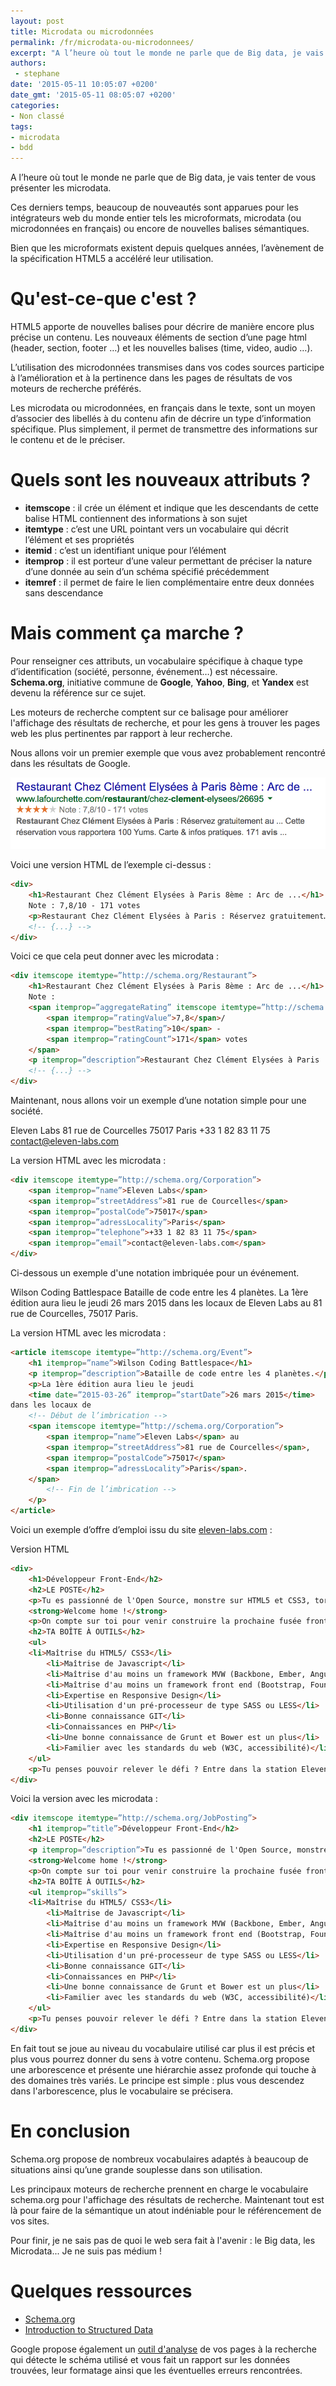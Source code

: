 ```yaml
---
layout: post
title: Microdata ou microdonnées
permalink: /fr/microdata-ou-microdonnees/
excerpt: "A l’heure où tout le monde ne parle que de Big data, je vais tenter de vous présenter les microdata. Ces derniers temps, beaucoup de nouveautés sont apparues pour les intégrateurs web du monde entier tels les microformats, microdata (ou microdonnées en français) ou encore de nouvelles balises sémantiques. Bien que les microformats existent depuis quelques années, l’avènement de la spécification HTML5 a accéléré leur utilisation."
authors:
 - stephane
date: '2015-05-11 10:05:07 +0200'
date_gmt: '2015-05-11 08:05:07 +0200'
categories:
- Non classé
tags:
- microdata
- bdd
---
```


A l’heure où tout le monde ne parle que de Big data, je vais tenter de vous présenter les microdata.

Ces derniers temps, beaucoup de nouveautés sont apparues pour les intégrateurs web du monde entier tels les microformats, microdata (ou microdonnées en français) ou encore de nouvelles balises sémantiques.

Bien que les microformats existent depuis quelques années, l’avènement de la spécification HTML5 a accéléré leur utilisation.

Qu'est-ce-que c'est ?
=====================

HTML5 apporte de nouvelles balises pour décrire de manière encore plus précise un contenu. Les nouveaux éléments de section d’une page html (header, section, footer …) et les nouvelles balises (time, video, audio …).

L’utilisation des microdonnées transmises dans vos codes sources participe à l’amélioration et à la pertinence dans les pages de résultats de vos moteurs de recherche préférés.

Les microdata ou microdonnées, en français dans le texte, sont un moyen d’associer des libellés à du contenu afin de décrire un type d’information spécifique. Plus simplement, il permet de transmettre des informations sur le contenu et de le préciser.

Quels sont les nouveaux attributs ?
===================================

-   **itemscope** : il crée un élément et indique que les descendants de cette balise HTML contiennent des informations à son sujet
-   **itemtype** : c’est une URL pointant vers un vocabulaire qui décrit l’élément et ses propriétés
-   **itemid** : c’est un identifiant unique pour l’élément
-   **itemprop** : il est porteur d’une valeur permettant de préciser la nature d’une donnée au sein d’un schéma spécifié précédemment
-   **itemref** : il permet de faire le lien complémentaire entre deux données sans descendance

Mais comment ça marche ?
========================

Pour renseigner ces attributs, un vocabulaire spécifique à chaque type d’identification (société, personne, événement…) est nécessaire. **Schema.org**, initiative commune de **Google**, **Yahoo**, **Bing**, et **Yandex** est devenu la référence sur ce sujet.

Les moteurs de recherche comptent sur ce balisage pour améliorer l'affichage des résultats de recherche, et pour les gens à trouver les pages web les plus pertinentes par rapport à leur recherche.

Nous allons voir un premier exemple que vous avez probablement rencontré dans les résultats de Google.

![Résultat Google avec microdata](/assets/2015-05-11-microdata-ou-microdonnees/Capture-decran-2015-05-06-a-09.54.20.png)

Voici une version HTML de l’exemple ci-dessus :

```html
<div>
    <h1>Restaurant Chez Clément Elysées à Paris 8ème : Arc de ...</h1>
    Note : 7,8/10 - 171 votes
    <p>Restaurant Chez Clément Elysées à Paris : Réservez gratuitement…</p>
    <!-- {...} -->
</div>
```

Voici ce que cela peut donner avec les microdata :

```html
<div itemscope itemtype=”http://schema.org/Restaurant”>
    <h1>Restaurant Chez Clément Elysées à Paris 8ème : Arc de ...</h1>
    Note :
    <span itemprop=”aggregateRating” itemscope itemtype=”http://schema.org/AggregateRating”>
        <span itemprop=”ratingValue”>7,8</span>/
        <span itemprop=”bestRating”>10</span> -
        <span itemprop=”ratingCount”>171</span> votes
    </span>
    <p itemprop=”description”>Restaurant Chez Clément Elysées à Paris : Réservez gratuitement…</p>
    <!-- {...} -->
</div>
```

Maintenant, nous allons voir un exemple d’une notation simple pour une société.

Eleven Labs
81 rue de Courcelles 75017 Paris
+33 1 82 83 11 75
contact@eleven-labs.com

La version HTML avec les microdata :

```html
<div itemscope itemtype=”http://schema.org/Corporation”>
    <span itemprop=”name”>Eleven Labs</span>
    <span itemprop=”streetAddress”>81 rue de Courcelles</span>
    <span itemprop=”postalCode”>75017</span>
    <span itemprop=”adressLocality”>Paris</span>
    <span itemprop=”telephone”>+33 1 82 83 11 75</span>
    <span itemprop=”email”>contact@eleven-labs.com</span>
</div>
```

Ci-dessous un exemple d'une notation imbriquée pour un événement.

Wilson Coding Battlespace
Bataille de code entre les 4 planètes.
La 1ère édition aura lieu le jeudi 26 mars 2015 dans les locaux de Eleven Labs au 81 rue de Courcelles, 75017 Paris.

La version HTML avec les microdata :

```html
<article itemscope itemtype=”http://schema.org/Event”>
    <h1 itemprop=”name”>Wilson Coding Battlespace</h1>
    <p itemprop=”description”>Bataille de code entre les 4 planètes.</p>
    <p>La 1ère édition aura lieu le jeudi
    <time date=”2015-03-26” itemprop=”startDate”>26 mars 2015</time>
dans les locaux de
    <!-- Début de l’imbrication -->
    <span itemscope itemtype=”http://schema.org/Corporation”>
        <span itemprop=”name”>Eleven Labs</span> au
        <span itemprop=”streetAddress”>81 rue de Courcelles</span>,
        <span itemprop=”postalCode”>75017</span>
        <span itemprop=”adressLocality”>Paris</span>.
    </span>
        <!-- Fin de l’imbrication -->
    </p>
</article>
```

Voici un exemple d’offre d’emploi issu du site [eleven-labs.com](http://www.eleven-labs.com) :

Version HTML

```html
<div>
    <h1>Développeur Front-End</h2>
    <h2>LE POSTE</h2>
    <p>Tu es passionné de l'Open Source, monstre sur HTML5 et CSS3, torpille au babyfoot et pro du Scrum ? Tu aimes partager tes connaissances et tu es toujours prêt à tester des nouvelles technos ?</p>
    <strong>Welcome home !</strong>
    <p>On compte sur toi pour venir construire la prochaine fusée front d'Eleven Labs!</p>
    <h2>TA BOÎTE À OUTILS</h2>
    <ul>
    <li>Maîtrise du HTML5/ CSS3</li>
        <li>Maîtrise de Javascript</li>
        <li>Maîtrise d'au moins un framework MVW (Backbone, Ember, Angular...)</li>
        <li>Maîtrise d'au moins un framework front end (Bootstrap, Foundation, Pure.IO)</li>
        <li>Expertise en Responsive Design</li>
        <li>Utilisation d'un pré-processeur de type SASS ou LESS</li>
        <li>Bonne connaissance GIT</li>
        <li>Connaissances en PHP</li>
        <li>Une bonne connaissance de Grunt et Bower est un plus</li>
        <li>Familier avec les standards du web (W3C, accessibilité)</li>
    </ul>
    <p>Tu penses pouvoir relever le défi ? Entre dans la station Eleven Labs!</p>
</div>
```

Voici la version avec les microdata :

```html
<div itemscope itemtype=”http://schema.org/JobPosting”>
    <h1 itemprop=”title”>Développeur Front-End</h2>
    <h2>LE POSTE</h2>
    <p itemprop=”description”>Tu es passionné de l'Open Source, monstre sur HTML5 et CSS3, torpille au babyfoot et pro du Scrum ? Tu aimes partager tes connaissances et tu es toujours prêt à tester des nouvelles technos ?</p>
    <strong>Welcome home !</strong>
    <p>On compte sur toi pour venir construire la prochaine fusée front d'Eleven Labs!</p>
    <h2>TA BOÎTE À OUTILS</h2>
    <ul itemprop=”skills”>
    <li>Maîtrise du HTML5/ CSS3</li>
        <li>Maîtrise de Javascript</li>
        <li>Maîtrise d'au moins un framework MVW (Backbone, Ember, Angular...)</li>
        <li>Maîtrise d'au moins un framework front end (Bootstrap, Foundation, Pure.IO)</li>
        <li>Expertise en Responsive Design</li>
        <li>Utilisation d'un pré-processeur de type SASS ou LESS</li>
        <li>Bonne connaissance GIT</li>
        <li>Connaissances en PHP</li>
        <li>Une bonne connaissance de Grunt et Bower est un plus</li>
        <li>Familier avec les standards du web (W3C, accessibilité)</li>
    </ul>
    <p>Tu penses pouvoir relever le défi ? Entre dans la station Eleven Labs!</p>
</div>
```

En fait tout se joue au niveau du vocabulaire utilisé car plus il est précis et plus vous pourrez donner du sens à votre contenu. Schema.org propose une arborescence et présente une hiérarchie assez profonde qui touche à des domaines très variés. Le principe est simple : plus vous descendez dans l'arborescence, plus le vocabulaire se précisera.

En conclusion
=============

Schema.org propose de nombreux vocabulaires adaptés à beaucoup de situations ainsi qu’une grande souplesse dans son utilisation.

Les principaux moteurs de recherche prennent en charge le vocabulaire schema.org pour l'affichage des résultats de recherche. Maintenant tout est là pour faire de la sémantique un atout indéniable pour le référencement de vos sites.

Pour finir, je ne sais pas de quoi le web sera fait à l'avenir : le Big data, les Microdata... Je ne suis pas médium !

Quelques ressources
===================

- [Schema.org](http://schema.org)
- [Introduction to Structured Data](https://developers.google.com/structured-data/)

Google propose également un [outil d'analyse](http://www.google.com/webmasters/tools/richsnippets) de vos pages à la recherche qui détecte le schéma utilisé et vous fait un rapport sur les données trouvées, leur formatage ainsi que les éventuelles erreurs rencontrées.
